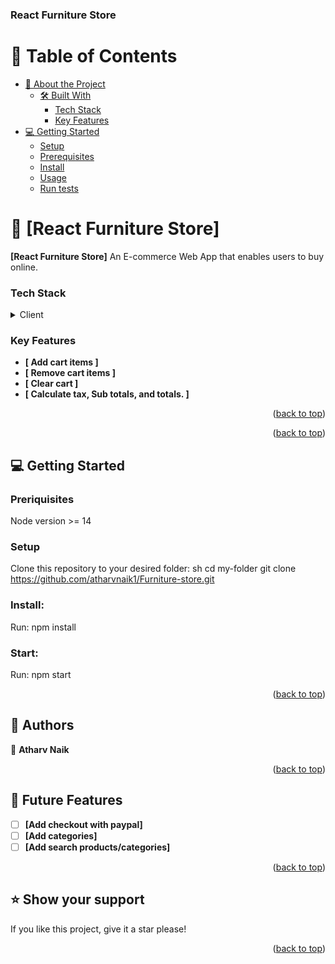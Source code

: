 <a name="readme-top"></a>
  <h3><b>React Furniture Store</b></h3>

# 📗 Table of Contents

- [📖 About the Project](#about-project)
  - [🛠 Built With](#built-with)
    - [Tech Stack](#tech-stack)
    - [Key Features](#key-features)
- [💻 Getting Started](#getting-started)
  - [Setup](#setup)
  - [Prerequisites](#prerequisites)
  - [Install](#install)
  - [Usage](#usage)
  - [Run tests](#run-tests)


# 📖 [React Furniture Store] <a name="about-project"></a>

**[React Furniture Store]** An E-commerce Web App that enables users to buy online.


### Tech Stack <a name="tech-stack"></a>
<details>
  <summary>Client</summary>
  <ul>
    <li><a href="#">Reactjs</a></li>
    <li><a href="#">Context Api</a></li>
  </ul>
</details>

### Key Features <a name="key-features"></a>
- **[ Add cart items ]**
- **[ Remove cart items ]**
- **[ Clear cart ]**
- **[ Calculate tax, Sub totals, and totals. ]**

<p align="right">(<a href="#readme-top">back to top</a>)</p>



<p align="right">(<a href="#readme-top">back to top</a>)</p>

## 💻 Getting Started <a name="getting-started"></a>

### Preriquisites

Node version >= 14

### Setup

Clone this repository to your desired folder:
sh
  cd my-folder
 git clone https://github.com/atharvnaik1/Furniture-store.git

 ### Install:
 Run: npm install

 ### Start:
 Run: npm start

<p align="right">(<a href="#readme-top">back to top</a>)</p>

## 👥 Authors <a name="authors"></a>

👤 **Atharv Naik**


<p align="right">(<a href="#readme-top">back to top</a>)</p>


## 🔭 Future Features <a name="future-features"></a>

- [ ] **[Add checkout with paypal]**
- [ ] **[Add categories]**
- [ ] **[Add search products/categories]**
 
<p align="right">(<a href="#readme-top">back to top</a>)</p>



## ⭐️ Show your support <a name="support"></a>
If you like this project, give it a star please!

<p align="right">(<a href="#readme-top">back to top</a>)</p>


